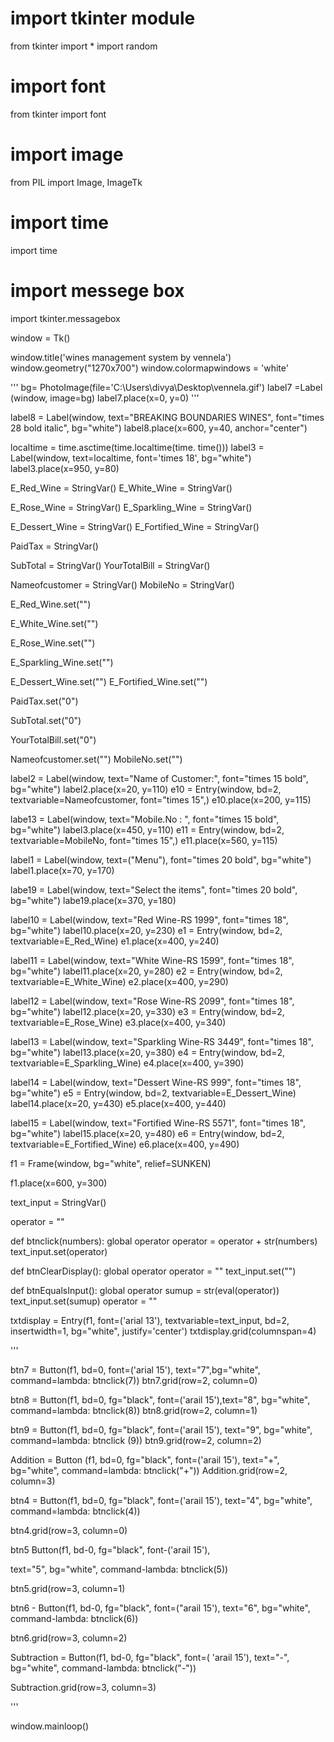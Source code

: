 # import tkinter module
from tkinter import *
import random
# import font
from tkinter import font
# import image
from PIL import Image, ImageTk
# import time
import time
# import messege box
import tkinter.messagebox


window = Tk()

window.title('wines management system by vennela')
window.geometry("1270x700")
window.colormapwindows = 'white'


'''
bg= PhotoImage(file='C:\\Users\\divya\\Desktop\\vennela.gif') 
label7 =Label (window, image=bg) 
label7.place(x=0, y=0)
'''

label8 = Label(window, text="BREAKING BOUNDARIES WINES",
               font="times 28 bold italic", bg="white")
label8.place(x=600, y=40, anchor="center")


localtime = time.asctime(time.localtime(time. time()))
label3 = Label(window, text=localtime, font='times 18', bg="white")
label3.place(x=950, y=80)


E_Red_Wine = StringVar()
E_White_Wine = StringVar()

E_Rose_Wine = StringVar()
E_Sparkling_Wine = StringVar()

E_Dessert_Wine = StringVar()
E_Fortified_Wine = StringVar()

PaidTax = StringVar()

SubTotal = StringVar()
YourTotalBill = StringVar()

Nameofcustomer = StringVar()
MobileNo = StringVar()

E_Red_Wine.set("")

E_White_Wine.set("")

E_Rose_Wine.set("")

E_Sparkling_Wine.set("")

E_Dessert_Wine.set("")
E_Fortified_Wine.set("")

PaidTax.set("0")

SubTotal.set("0")

YourTotalBill.set("0")

Nameofcustomer.set("")
MobileNo.set("")


label2 = Label(window, text="Name of Customer:",
               font="times 15 bold", bg="white")
label2.place(x=20, y=110)
e10 = Entry(window, bd=2, textvariable=Nameofcustomer, font="times 15",)
e10.place(x=200, y=115)

labe13 = Label(window, text="Mobile.No : ", font="times 15 bold", bg="white")
label3.place(x=450, y=110)
e11 = Entry(window, bd=2, textvariable=MobileNo, font="times 15",)
e11.place(x=560, y=115)


label1 = Label(window, text=("Menu"), font="times 20 bold", bg="white")
label1.place(x=70, y=170)

labe19 = Label(window, text="Select the items",
               font="times 20 bold", bg="white")
labe19.place(x=370, y=180)


label10 = Label(window, text="Red Wine-RS 1999", font="times 18", bg="white")
label10.place(x=20, y=230)
e1 = Entry(window, bd=2, textvariable=E_Red_Wine)
e1.place(x=400, y=240)

label11 = Label(window, text="White Wine-RS 1599", font="times 18", bg="white")
label11.place(x=20, y=280)
e2 = Entry(window, bd=2, textvariable=E_White_Wine)
e2.place(x=400, y=290)

label12 = Label(window, text="Rose Wine-RS 2099", font="times 18", bg="white")
label12.place(x=20, y=330)
e3 = Entry(window, bd=2, textvariable=E_Rose_Wine)
e3.place(x=400, y=340)


label13 = Label(window, text="Sparkling Wine-RS 3449",
                font="times 18", bg="white")
label13.place(x=20, y=380)
e4 = Entry(window, bd=2, textvariable=E_Sparkling_Wine)
e4.place(x=400, y=390)

label14 = Label(window, text="Dessert Wine-RS 999",
                font="times 18", bg="white")
e5 = Entry(window, bd=2, textvariable=E_Dessert_Wine)
label14.place(x=20, y=430)
e5.place(x=400, y=440)

label15 = Label(window, text="Fortified Wine-RS 5571",
                font="times 18", bg="white")
label15.place(x=20, y=480)
e6 = Entry(window, bd=2, textvariable=E_Fortified_Wine)
e6.place(x=400, y=490)


f1 = Frame(window, bg="white", relief=SUNKEN)

f1.place(x=600, y=300)

text_input = StringVar()

operator = ""


def btnclick(numbers):
    global operator
    operator = operator + str(numbers)
    text_input.set(operator)


def btnClearDisplay():
    global operator
    operator = ""
    text_input.set("")


def btnEqualsInput():
    global operator
    sumup = str(eval(operator))
    text_input.set(sumup)
    operator = ""


txtdisplay = Entry(f1, font=('arial 13'), textvariable=text_input, bd=2, insertwidth=1,
                   bg="white", justify='center')
txtdisplay.grid(columnspan=4)


'''

btn7 = Button(f1, bd=0, font=('arial 15'), text="7",bg="white", command=lambda: btnclick(7)) 
btn7.grid(row=2, column=0)

btn8 = Button(f1, bd=0, fg="black", font=('arail 15'),text="8", bg="white", command=lambda: btnclick(8))
btn8.grid(row=2, column=1)

btn9 = Button(f1, bd=0, fg="black", font=('arail 15'), text="9", bg="white", command=lambda: btnclick (9))
btn9.grid(row=2, column=2)

Addition = Button (f1, bd=0, fg="black", font=('arail 15'), text="+", bg="white", command=lambda: btnclick("+"))
Addition.grid(row=2, column=3)

btn4 = Button(f1, bd=0, fg="black", font=('arail 15'), text="4", bg="white", command=lambda: btnclick(4))

btn4.grid(row=3, column=0)

btn5 Button(f1, bd-0, fg="black", font-('arail 15'),

text="5", bg="white", command-lambda: btnclick(5))

btn5.grid(row=3, column=1)

btn6 - Button(f1, bd-0, fg="black", font=("arail 15'), text="6", bg="white", command-lambda: btnclick(6))

btn6.grid(row=3, column=2)

Subtraction = Button(f1, bd-0, fg="black", font=( 'arail 15'), text="-", bg="white", command-lambda: btnclick("-"))

Subtraction.grid(row=3, column=3)








'''


window.mainloop()

